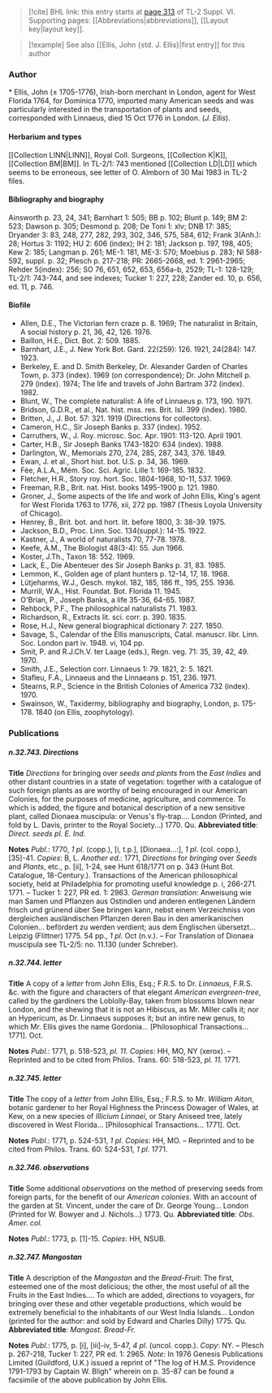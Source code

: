 > [!cite] BHL link: this entry starts at [page 313](https://www.biodiversitylibrary.org/item/103835#page/323/mode/1up) of TL-2 Suppl. VI.
> Supporting pages: [[Abbreviations|abbreviations]], [[Layout key|layout key]].

> [!example] See also [[Ellis, John {std. J. Ellis}|first entry]] for this author

### Author

\* Ellis, John (± 1705-1776), Irish-born merchant in London, agent for West Florida 1764, for Dominica 1770, imported many American seeds and was particularly interested in the transportation of plants and seeds, corresponded with Linnaeus, died 15 Oct 1776 in London. (*J. Ellis*).

#### Herbarium and types

[[Collection LINN|LINN]], Royal Coll. Surgeons, [[Collection K|K]], [[Collection BM|BM]]. In TL-2/1: 743 mentioned [[Collection LD|LD]] which seems to be erroneous, see letter of O. Almborn of 30 Mai 1983 in TL-2 files.

#### Bibliography and biography

Ainsworth p. 23, 24, 341; Barnhart 1: 505; BB p. 102; Blunt p. 149; BM 2: 523; Dawson p. 305; Desmond p. 208; De Toni 1: xlv; DNB 17: 385; Dryander 3: 83, 248, 277, 282, 293, 302, 346, 575, 584, 612; Frank 3(Anh.): 28; Hortus 3: 1192; HU 2: 606 (index); IH 2: 181; Jackson p. 197, 198, 405; Kew 2: 185; Langman p. 261; ME-1: 181, ME-3: 570; Moebius p. 283; NI 588-592, suppl. p. 32; Plesch p. 217-218; PR: 2665-2668, ed. 1: 2961-2965; Rehder 5(index): 256; SO 76, 651, 652, 653, 656a-b, 2529; TL-1: 128-129; TL-2/1: 743-744, and see indexes; Tucker 1: 227, 228; Zander ed. 10, p. 656, ed. 11, p. 746.

#### Biofile

- Allen, D.E., The Victorian fern craze p. 8. 1969; The naturalist in Britain, A social history p. 21, 36, 42, 126. 1976.
- Baillon, H.E., Dict. Bot. 2: 509. 1885.
- Barnhart, J.E., J. New York Bot. Gard. 22(259): 126. 1921, 24(284): 147. 1923.
- Berkeley, E. and D. Smith Berkeley, Dr. Alexander Garden of Charles Town, p. 373 (index). 1969 (on correspondence); Dr. John Mitchell p. 279 (index). 1974; The life and travels of John Bartram 372 (index). 1982.
- Blunt, W., The complete naturalist: A life of Linnaeus p. 173, 190. 1971.
- Bridson, G.D.R., et al., Nat. hist. mss. res. Brit. Isl. 399 (index). 1980.
- Britten, J., J. Bot. 57: 321. 1919 (Directions for collectors).
- Cameron, H.C., Sir Joseph Banks p. 337 (index). 1952.
- Carruthers, W., J. Roy. microsc. Soc. Apr. 1901: 113-120. April 1901.
- Carter, H.B., Sir Joseph Banks 1743-1820: 634 (index). 1988.
- Darlington, W., Memorials 270, 274, 285, 287, 343, 376. 1849.
- Ewan, J. et al., Short hist. bot. U.S. p. 34, 36. 1969.
- Fée, A.L.A., Mém. Soc. Sci. Agric. Lille 1: 169-185. 1832.
- Fletcher, H.R., Story roy. hort. Soc. 1804-1968, 10-11, 537. 1969.
- Freeman, R.B., Brit. nat. Hist. books 1495-1900 p. 121. 1980.
- Groner, J., Some aspects of the life and work of John Ellis, King's agent for West Florida 1763 to 1776, xii, 272 pp. 1987 (Thesis Loyola University of Chicago).
- Henrey, B., Brit. bot. and hort. lit. before 1800, 3: 38-39. 1975.
- Jackson, B.D., Proc. Linn. Soc. 134(suppl.): 14-15. 1922.
- Kastner, J., A world of naturalists 70, 77-78. 1978.
- Keefe, A.M., The Biologist 48(3-4): 55. Jun 1966.
- Koster, J.Th., Taxon 18: 552. 1969.
- Lack, E., Die Abenteuer des Sir Joseph Banks p. 31, 83. 1985.
- Lemmon, K., Golden age of plant hunters p. 12-14, 17, 18. 1968.
- Lütjeharms, W.J., Gesch. mykol. 182, 185, 186 ff., 195, 255. 1936.
- Murrill, W.A., Hist. Foundat. Bot. Florida 11. 1945.
- O'Brian, P., Joseph Banks, a life 35-36, 64-65. 1987.
- Rehbock, P.F., The philosophical naturalists 71. 1983.
- Richardson, R., Extracts lit. sci. corr. p. 390. 1835.
- Rose, H.J., New general biographical dictionary 7: 227. 1850.
- Savage, S., Calendar of the Ellis manuscripts, Catal. manuscr. libr. Linn. Soc. London part iv. 1948. vi, 104 pp.
- Smit, P. and R.J.Ch.V. ter Laage (eds.), Regn. veg. 71: 35, 39, 42, 49. 1970.
- Smith, J.E., Selection corr. Linnaeus 1: 79. 1821, 2: 5. 1821.
- Stafleu, F.A., Linnaeus and the Linnaeans p. 151, 236. 1971.
- Stearns, R.P., Science in the British Colonies of America 732 (index). 1970.
- Swainson, W., Taxidermy, bibliography and biography, London, p. 175-178. 1840 (on Ellis, zoophytology).

### Publications

##### n.32.743. Directions

**Title**
*Directions* for bringing over *seeds and plants* from the *East Indies* and other distant countries in a state of vegetation: together with a catalogue of such foreign plants as are worthy of being encouraged in our American Colonies, for the purposes of medicine, agriculture, and commerce. To which is added, the figure and botanical description of a new sensitive plant, called Dionaea muscipula: or Venus's fly-trap.... London (Printed, and fold by L. Davis, printer to the Royal Society...) 1770. Qu.
**Abbreviated title**: *Direct. seeds pl. E. Ind.*

**Notes**
*Publ*.: 1770, *1 pl*. (copp.), \[i, t.p.\], \[Dionaea...:\], *1 pl*. (col. copp.), \[35\]-41. *Copies*: B, L.
*Another ed*.: 1771, *Directions* for *bringing* over *Seeds* and *Plants*, etc., p. \[ii\], 1-24, see Hunt 618/1771 on p. 343 (Hunt Bot. Catalogue, 18-Century.). Transactions of the American philosophical society, held at Philadelphia for promoting useful knowledge p. i, 266-271. 1771. – Tucker 1: 227, PR ed. 1: 2963.
*German translation*: Anweisung wie man Samen und Pflanzen aus Ostindien und anderen entlegenen Ländern frisch und grünend über See bringen kann, nebst einem Verzeichniss von dergleichen ausländischen Pflanzen deren Bau in den amerikanischen Colonien... befördert zu werden verdient; aus dem Englischen übersetzt... Leipzig (Flittner) 1775. 54 pp., *1 pl*. Oct (n.v.). – For Translation of Dionaea muscipula see TL-2/5: no. 11.130 (under Schreber).

##### n.32.744. letter

**Title**
A copy of a *letter* from John Ellis, Esq.; F.R.S. to Dr. *Linnaeus*, F.R.S. &c. with the figure and characters of that elegant *American evergreen-tree*, called by the gardiners the Loblolly-Bay, taken from blossoms blown near London, and the shewing that it is not an Hibiscus, as Mr. Miller calls it; nor an Hypericum, as Dr. Linnaeus supposes it; but an intire new genus, to which Mr. Ellis gives the name Gordonia... \[Philosophical Transactions... 1771\]. Oct.

**Notes**
*Publ*.: 1771, p. 518-523, *pl. 11. Copies*: HH, MO, NY (xerox). – Reprinted and to be cited from Philos. Trans. 60: 518-523, *pl. 11.* 1771.

##### n.32.745. letter

**Title**
The copy of a *letter* from John Ellis, Esq.; F.R.S. to Mr. *William Aiton*, botanic gardener to her Royal Highness the Princess Dowager of Wales, at Kew, on a new species of *Illicium Linnaei*, or Stary Aniseed tree, lately discovered in West Florida... \[Philosophical Transactions... 1771\]. Oct.

**Notes**
*Publ*.: 1771, p. 524-531, *1 pl*. *Copies*: HH, MO. – Reprinted and to be cited from Philos. Trans. 60: 524-531, *1 pl*. 1771.

##### n.32.746. observations

**Title**
Some additional *observations* on the method of preserving seeds from foreign parts, for the benefit of our *American colonies*. With an account of the garden at St. Vincent, under the care of Dr. George Young... London (Printed for W. Bowyer and J. Nichols...) 1773. Qu.
**Abbreviated title**: *Obs. Amer. col.*

**Notes**
*Publ*.: 1773, p. \[1\]-15. *Copies*: HH, NSUB.

##### n.32.747. Mangostan

**Title**
A description of the *Mangostan* and the *Bread-Fruit*: The first, esteemed one of the most delicious; the other, the most useful of all the Fruits in the East Indies.... To which are added, directions to voyagers, for bringing over these and other vegetable productions, which would be extremely beneficial to the inhabitants of our West India Islands... London (printed for the author: and sold by Edward and Charles Dilly) 1775. Qu.
**Abbreviated title**: *Mangost. Bread-Fr.*

**Notes**
*Publ*.: 1775, p. \[i\], \[iii\]-iv, 5-47, *4 pl*. (uncol. copp.). *Copy*: NY. – Plesch p. 267-218, Tucker 1: 227, PR ed. 1: 2965.
*Note*: In 1976 Genesis Publications Limited (Guildford, U.K.) issued a reprint of "The log of H.M.S. Providence 1791-1793 by Captain W. Bligh" wherein on p. 35-87 can be found a facsimile of the above publication by John Ellis.

